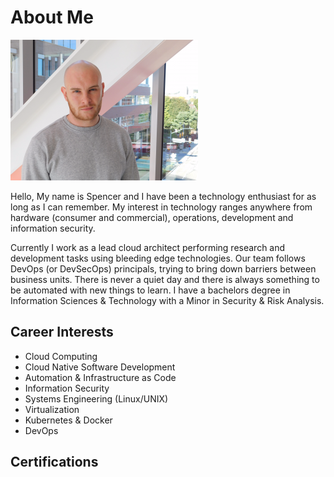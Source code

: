 # About Me

![me](./media/spencer.png)

Hello, My name is Spencer and I have been a technology enthusiast for as long as I can remember. My interest in technology ranges anywhere from hardware (consumer and commercial), operations, development and information security. 

Currently I work as a lead cloud architect performing research and development tasks using bleeding edge technologies. Our team follows DevOps (or DevSecOps) principals, trying to bring down barriers between business units. There is never a quiet day and there is always something to be automated with new things to learn. I have a bachelors degree in Information Sciences & Technology with a Minor in Security & Risk Analysis.

## Career Interests
- Cloud Computing
- Cloud Native Software Development
- Automation & Infrastructure as Code
- Information Security
- Systems Engineering (Linux/UNIX)
- Virtualization
- Kubernetes & Docker
- DevOps

## Certifications

<div data-iframe-width="150" data-iframe-height="270" data-share-badge-id="ebb7887f-3f17-4d8d-8c55-4cc3d34e16a4" data-share-badge-host="https://www.credly.com"></div><script type="text/javascript" async src="//cdn.credly.com/assets/utilities/embed.js"></script>
<div data-iframe-width="150" data-iframe-height="270" data-share-badge-id="03aa904f-c90d-4249-975b-d85230cc1e27" data-share-badge-host="https://www.youracclaim.com"></div><script type="text/javascript" async="" src="//cdn.youracclaim.com/assets/utilities/embed.js"></script>
<div data-iframe-width="150" data-iframe-height="270" data-share-badge-id="c446713b-de20-4d8d-bfe2-262610a36592" data-share-badge-host="https://www.youracclaim.com"></div><script type="text/javascript" async="" src="//cdn.youracclaim.com/assets/utilities/embed.js"></script>
<div data-iframe-width="150" data-iframe-height="270" data-share-badge-id="4b1ec2c3-54d8-45a3-8c4b-98c5cc56816e" data-share-badge-host="https://www.youracclaim.com"></div><script type="text/javascript" async="" src="//cdn.youracclaim.com/assets/utilities/embed.js"></script>
<div data-iframe-width="150" data-iframe-height="270" data-share-badge-id="5073c856-8db0-40b8-a589-7702bb332d06" data-share-badge-host="https://www.youracclaim.com"></div><script type="text/javascript" async="" src="//cdn.youracclaim.com/assets/utilities/embed.js"></script>
